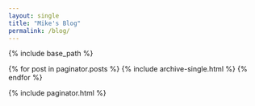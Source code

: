```yaml
---
layout: single
title: "Mike's Blog"
permalink: /blog/
---
```


{% include base_path %}

{% for post in paginator.posts %}
  {% include archive-single.html %}
{% endfor %}

{% include paginator.html %}
